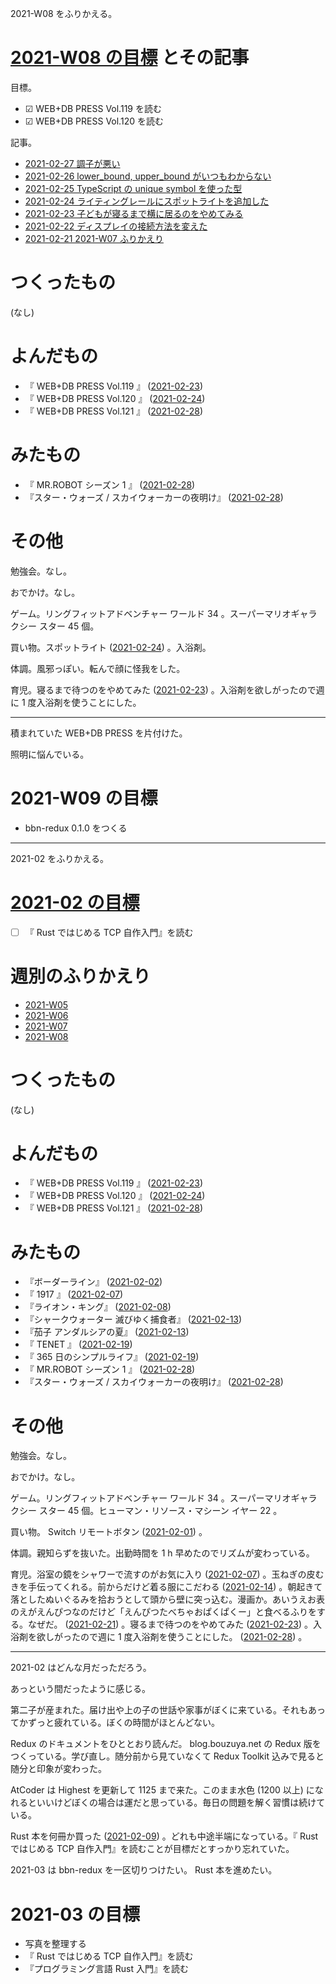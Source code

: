2021-W08 をふりかえる。

# [2021-W08 の目標][2021-02-21] とその記事

目標。

- ☑ WEB+DB PRESS Vol.119 を読む
- ☑ WEB+DB PRESS Vol.120 を読む

記事。

- [2021-02-27 調子が悪い][2021-02-27]
- [2021-02-26 lower_bound, upper_bound がいつもわからない][2021-02-26]
- [2021-02-25 TypeScript の unique symbol を使った型][2021-02-25]
- [2021-02-24 ライティングレールにスポットライトを追加した][2021-02-24]
- [2021-02-23 子どもが寝るまで横に居るのをやめてみる][2021-02-23]
- [2021-02-22 ディスプレイの接続方法を変えた][2021-02-22]
- [2021-02-21 2021-W07 ふりかえり][2021-02-21]

# つくったもの

(なし)

# よんだもの

- 『 WEB+DB PRESS Vol.119 』 ([2021-02-23][])
- 『 WEB+DB PRESS Vol.120 』 ([2021-02-24][])
- 『 WEB+DB PRESS Vol.121 』 ([2021-02-28][])

# みたもの

- 『 MR.ROBOT シーズン 1 』 ([2021-02-28][])
- 『スター・ウォーズ / スカイウォーカーの夜明け』 ([2021-02-28][])

# その他

勉強会。なし。

おでかけ。なし。

ゲーム。リングフィットアドベンチャー ワールド 34 。スーパーマリオギャラクシー スター 45 個。

買い物。スポットライト ([2021-02-24][]) 。入浴剤。

体調。風邪っぽい。転んで顔に怪我をした。

育児。寝るまで待つのをやめてみた ([2021-02-23][]) 。入浴剤を欲しがったので週に 1 度入浴剤を使うことにした。

---

積まれていた WEB+DB PRESS を片付けた。

照明に悩んでいる。

# 2021-W09 の目標

- bbn-redux 0.1.0 をつくる

---

2021-02 をふりかえる。

# [2021-02 の目標][2021-01-31]

- ☐ 『 Rust ではじめる TCP 自作入門』を読む

# 週別のふりかえり

- [2021-W05][2021-02-07]
- [2021-W06][2021-02-14]
- [2021-W07][2021-02-21]
- [2021-W08][2021-02-28]

# つくったもの

(なし)

# よんだもの

- 『 WEB+DB PRESS Vol.119 』 ([2021-02-23][])
- 『 WEB+DB PRESS Vol.120 』 ([2021-02-24][])
- 『 WEB+DB PRESS Vol.121 』 ([2021-02-28][])

# みたもの

- 『ボーダーライン』 ([2021-02-02][])
- 『 1917 』 ([2021-02-07][])
- 『ライオン・キング』 ([2021-02-08][])
- 『シャークウォーター 滅びゆく捕食者』 ([2021-02-13][])
- 『茄子 アンダルシアの夏』 ([2021-02-13][])
- 『 TENET 』 ([2021-02-19][])
- 『 365 日のシンプルライフ』 ([2021-02-19][])
- 『 MR.ROBOT シーズン 1 』 ([2021-02-28][])
- 『スター・ウォーズ / スカイウォーカーの夜明け』 ([2021-02-28][])

# その他

勉強会。なし。

おでかけ。なし。

ゲーム。リングフィットアドベンチャー ワールド 34 。スーパーマリオギャラクシー スター 45 個。ヒューマン・リソース・マシーン イヤー 22 。

買い物。 Switch リモートボタン ([2021-02-01][]) 。

体調。親知らずを抜いた。出勤時間を 1 h 早めたのでリズムが変わっている。

育児。浴室の鏡をシャワーで流すのがお気に入り ([2021-02-07][]) 。玉ねぎの皮むきを手伝ってくれる。前からだけど着る服にこだわる ([2021-02-14][]) 。朝起きて落としたぬいぐるみを拾おうとして頭から壁に突っ込む。漫画か。あいうえお表のえがえんぴつなのだけど「えんぴつたべちゃおぱくぱくー」と食べるふりをする。なぜだ。 ([2021-02-21][]) 。寝るまで待つのをやめてみた ([2021-02-23][]) 。入浴剤を欲しがったので週に 1 度入浴剤を使うことにした。 ([2021-02-28][]) 。

---

2021-02 はどんな月だっただろう。

あっという間だったように感じる。

第二子が産まれた。届け出や上の子の世話や家事がぼくに来ている。それもあってかずっと疲れている。ぼくの時間がほとんどない。

Redux のドキュメントをひととおり読んだ。 blog.bouzuya.net の Redux 版をつくっている。学び直し。随分前から見ていなくて Redux Toolkit 込みで見ると随分と印象が変わった。

AtCoder は Highest を更新して 1125 まで来た。このまま水色 (1200 以上) になれるといいけどぼくの場合は運だと思っている。毎日の問題を解く習慣は続けている。

Rust 本を何冊か買った ([2021-02-09][]) 。どれも中途半端になっている。『 Rust ではじめる TCP 自作入門』を読むことが目標だとすっかり忘れていた。

2021-03 は bbn-redux を一区切りつけたい。 Rust 本を進めたい。

# 2021-03 の目標

- 写真を整理する
- 『 Rust ではじめる TCP 自作入門』を読む
- 『プログラミング言語 Rust 入門』を読む

[2021-01-31]: https://blog.bouzuya.net/2021/01/31/
[2021-02-01]: https://blog.bouzuya.net/2021/02/01/
[2021-02-02]: https://blog.bouzuya.net/2021/02/02/
[2021-02-07]: https://blog.bouzuya.net/2021/02/07/
[2021-02-08]: https://blog.bouzuya.net/2021/02/08/
[2021-02-09]: https://blog.bouzuya.net/2021/02/09/
[2021-02-13]: https://blog.bouzuya.net/2021/02/13/
[2021-02-14]: https://blog.bouzuya.net/2021/02/14/
[2021-02-19]: https://blog.bouzuya.net/2021/02/19/
[2021-02-21]: https://blog.bouzuya.net/2021/02/21/
[2021-02-22]: https://blog.bouzuya.net/2021/02/22/
[2021-02-23]: https://blog.bouzuya.net/2021/02/23/
[2021-02-24]: https://blog.bouzuya.net/2021/02/24/
[2021-02-25]: https://blog.bouzuya.net/2021/02/25/
[2021-02-26]: https://blog.bouzuya.net/2021/02/26/
[2021-02-27]: https://blog.bouzuya.net/2021/02/27/
[2021-02-28]: https://blog.bouzuya.net/2021/02/28/
